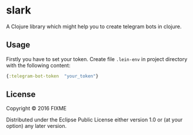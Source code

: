 # slark

A Clojure library which might help you to create telegram bots in clojure.

## Usage

Firstly you have to set your token. Create file `.lein-env` in project directory with the following content:

```clojure
{:telegram-bot-token  "your_token"}
```

## License

Copyright © 2016 FIXME

Distributed under the Eclipse Public License either version 1.0 or (at
your option) any later version.
